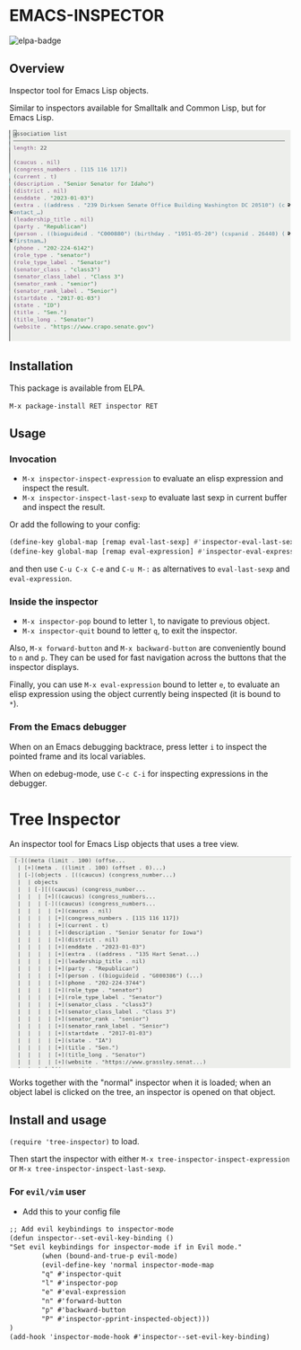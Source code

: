 # EMACS-INSPECTOR

![elpa-badge](https://elpa.gnu.org/packages/inspector.svg)

## Overview

Inspector tool for Emacs Lisp objects.

Similar to inspectors available for Smalltalk and Common Lisp, but for Emacs Lisp.

![emacs-inspector.png](emacs-inspector.png "Emacs Inspector")

## Installation

This package is available from ELPA.

`M-x package-install RET inspector RET`

## Usage

### Invocation

* `M-x inspector-inspect-expression` to evaluate an elisp expression and inspect the result.
* `M-x inspector-inspect-last-sexp` to evaluate last sexp in current buffer and inspect the result.

 Or add the following to your config:

```lisp
(define-key global-map [remap eval-last-sexp] #'inspector-eval-last-sexp)
(define-key global-map [remap eval-expression] #'inspector-eval-expression)
```

and then use `C-u C-x C-e` and `C-u M-:` as alternatives to
`eval-last-sexp` and `eval-expression`.

### Inside the inspector

* `M-x inspector-pop` bound to letter `l`, to navigate to previous object.
* `M-x inspector-quit` bound to letter `q`, to exit the inspector.

Also, `M-x forward-button` and `M-x backward-button` are conveniently bound to `n` and `p`. 
They can be used for fast navigation across the buttons that the inspector displays.

Finally, you can use `M-x eval-expression` bound to letter `e`, to evaluate an elisp expression using the object currently being inspected (it is bound to `*`).

### From the Emacs debugger

When on an Emacs debugging backtrace, press letter `i` to inspect the pointed frame and its local variables.

When on edebug-mode, use `C-c C-i` for inspecting expressions in the debugger.

# Tree Inspector

An inspector tool for Emacs Lisp objects that uses a tree view.

![tree-inspector.png](tree-inspector.png "Tree Inspector")

Works together with the "normal" inspector when it is loaded; when an object label is clicked on the tree, an inspector is opened on that object.

## Install and usage

`(require 'tree-inspector)` to load.

Then start the inspector with either `M-x tree-inspector-inspect-expression` or `M-x tree-inspector-inspect-last-sexp`.

### For `evil/vim` user

- Add this to your config file
```emacs-lisp
;; Add evil keybindings to inspector-mode
(defun inspector--set-evil-key-binding ()
"Set evil keybindings for inspector-mode if in Evil mode."
        (when (bound-and-true-p evil-mode)
        (evil-define-key 'normal inspector-mode-map
        "q" #'inspector-quit
        "l" #'inspector-pop
        "e" #'eval-expression
        "n" #'forward-button
        "p" #'backward-button
        "P" #'inspector-pprint-inspected-object)))
)
(add-hook 'inspector-mode-hook #'inspector--set-evil-key-binding)
```

